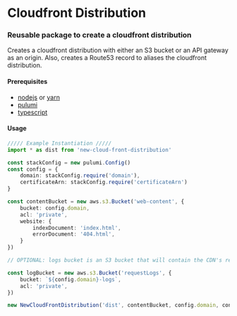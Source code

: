# Cloudfront Distribution

### Reusable package to create a cloudfront distribution

Creates a cloudfront distribution with either an S3 bucket or an API gateway as an origin. 
Also, creates a Route53 record to aliases the cloudfront distribution.

#### Prerequisites

* [nodejs](https://nodejs.org/en/download/) or [yarn](https://classic.yarnpkg.com/en/docs/install)
* [pulumi](https://www.pulumi.com/docs/get-started/install/#install-pulumi)
* [typescript](https://www.typescriptlang.org/index.html#download-links)

#### Usage

```typescript
///// Example Instantiation /////
import * as dist from 'new-cloud-front-distribution'

const stackConfig = new pulumi.Config()
const config = {
    domain: stackConfig.require('domain'),
    certificateArn: stackConfig.require('certificateArn')
}

const contentBucket = new aws.s3.Bucket('web-content', {
    bucket: config.domain,
    acl: 'private',
    website: {
        indexDocument: 'index.html',
        errorDocument: '404.html',
    }
})

// OPTIONAL: logs bucket is an S3 bucket that will contain the CDN's request logs

const logBucket = new aws.s3.Bucket('requestLogs', {
    bucket: `${config.domain}-logs`,
    acl: 'private',
})

new NewCloudFrontDistribution('dist', contentBucket, config.domain, config.certificateArn, logBucket)
```
